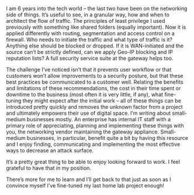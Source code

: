 I am 6 years into the tech world – the last two have been on the networking side of things. It’s useful to see, in a granular way, how and when to architect the flow of traffic. The principles of least privilege I used previously with something like shared folders (equally important). Now it is applied differently with routing, segmentation and access control on a firewall. Who needs to initiate the traffic and what type of traffic is it? Anything else should be blocked or dropped. If it is WAN-initiated and the source can’t be strictly defined, can we apply Geo-IP blocking and IP reputation lists? A full security service suite at the gateway helps too.

The challenge I’ve noticed isn’t that it prevents user workflow or that customers won’t allow improvements to a security posture, but that these best practices be communicated to a customer well. Relating the benefits and limitations of these recommendations, the cost in their time spent or downtime to the business (most often it is very little, if any), what fine-tuning they might expect after the initial work – all of these things can be introduced pretty quickly and removes the unknown factor from a project and ultimately empowers their use of digital space. I’m writing about small-medium businesses mostly. An enterprise has internal IT staff with a primary role of appreciating, planning and implementing these things with you, the networking vendor maintaining the gateway appliance. Small-medium businesses, in particular, benefit quite a bit by having this resource and I enjoy finding, communicating and implementing the most effective ways to decrease an attack surface.

It’s a pretty great thing to be able to enjoy looking forward to work. I feel grateful to have that in my position.

There’s more for me to learn and I’ll get back to that just as soon as I convince myself I’ve fine-tuned my last home lab project enough!
